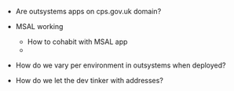 - Are outsystems apps on cps.gov.uk domain?

- MSAL working

  - How to cohabit with MSAL app
  -

- How do we vary per environment in outsystems when deployed?
- How do we let the dev tinker with addresses?
